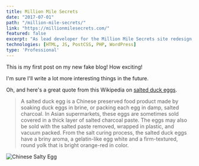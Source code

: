 ```yaml
---
title: Million Mile Secrets
date: "2017-07-01"
path: "/million-mile-secrets/"
link: "https://millionmilesecrets.com/"
featured: false
excerpt: "As lead developer for the Million Mile Secrets site redesign, I worked closely with Monkee-Boy Web Design's designers and MMS' internal staff to develop a robust blog that showcased their expertise in the credit card churning field. The site contains custom tools to showcase featured credit cards and credit card deals. The site is fully responsive and performant."
technologies: [HTML, JS, PostCSS, PHP, WordPress]
type: 'Professional'
---
```


This is my first post on my new fake blog! How exciting!

I'm sure I'll write a lot more interesting things in the future.

Oh, and here's a great quote from this Wikipedia on [salted duck eggs](http://en.wikipedia.org/wiki/Salted_duck_egg).

>A salted duck egg is a Chinese preserved food product made by soaking duck eggs in brine, or packing each egg in damp, salted charcoal. In Asian supermarkets, these eggs are sometimes sold covered in a thick layer of salted charcoal paste. The eggs may also be sold with the salted paste removed, wrapped in plastic, and vacuum packed. From the salt curing process, the salted duck eggs have a briny aroma, a gelatin-like egg white and a firm-textured, round yolk that is bright orange-red in color.

![Chinese Salty Egg](./salty_egg.jpg)
